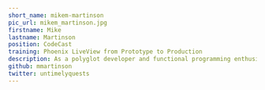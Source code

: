 ```yaml
---
short_name: mikem-martinson
pic_url: mikem_martinson.jpg
firstname: Mike
lastname: Martinson
position: CodeCast
training: Phoenix LiveView from Prototype to Production
description: As a polyglot developer and functional programming enthusiast, Mike has been pitching Elixir to his friends and colleagues since 2015. Since then, he’s led multiple Elixir projects building and running real-time applications for startups. When he’s not in front of a text editor hacking on products, you can find him in the mountains in Western Canada, tearing downhill on a bike or skis.
github: mmartinson
twitter: untimelyquests
---
```

